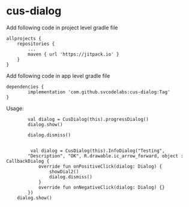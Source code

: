 # cus-dialog

Add following code in project level gradle file

	allprojects {
		repositories {
			...
			maven { url 'https://jitpack.io' }
		}
	}
  
Add following code in app level gradle file

	dependencies {
	        implementation 'com.github.svcodelabs:cus-dialog:Tag'
	}

Usage:

  
            val dialog = CusDialog(this).progressDialog()
            dialog.show()
            
            dialog.dismiss()
            
            
             val dialog = CusDialog(this).InfoDialog("Testing",
            "Description", "OK", R.drawable.ic_arrow_forward, object : CallbackDialog {
                override fun onPositiveClick(dialog: Dialog) {
                    showDial2()
                    dialog.dismiss()
                }
                override fun onNegativeClick(dialog: Dialog) {}
            })
        dialog.show()
